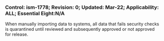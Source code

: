 ### Control: ism-1778; Revision: 0; Updated: Mar-22; Applicability: ALL; Essential Eight:N/A
<p>When manually importing data to systems, all data that fails security checks is quarantined until reviewed and subsequently approved or not approved for release.</p>